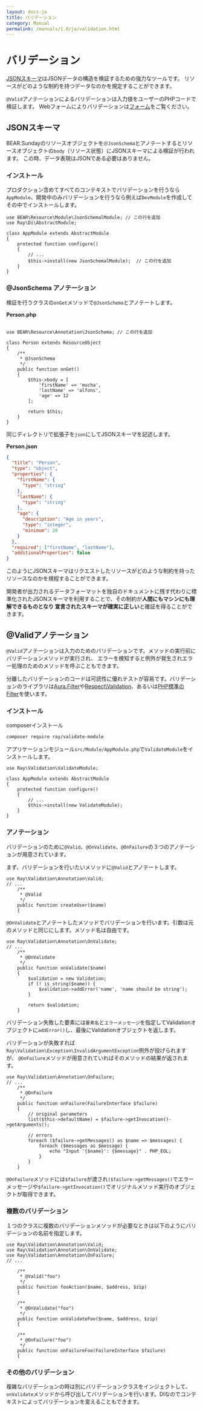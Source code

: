 ```yaml
---
layout: docs-ja
title: バリデーション
category: Manual
permalink: /manuals/1.0/ja/validation.html
---
```


# バリデーション

[JSONスキーマ](http://json-schema.org/)はJSONデータの構造を検証するための強力なツールです。
リソースがどのような制約を持つデータなのかを規定することができます。

`@Valid`アノテーションによるバリデーションは入力値をユーザーのPHPコードで検証します。
Webフォームによりバリデーションは[フォーム](form.html)をご覧ください。

## JSONスキーマ

BEAR.Sundayのリソースオブジェクトを`＠JsonSchema`とアノテートするとリソースオブジェクトの`body`（リソース状態）にJSONスキーマによる検証が行われます。
この時、データ表現はJSONである必要はありません。

### インストール

プロダクション含めてすべてのコンテキストでバリデーションを行うなら`AppModule`、開発中のみバリデーションを行うなら例えば`DevModule`を作成してその中でインストールします。

```php?start_inline
use BEAR\Resource\Module\JsonSchemalModule; // この行を追加
use Ray\Di\AbstractModule;

class AppModule extends AbstractModule
{
    protected function configure()
    {
        // ...
        $this->install(new JsonSchemalModule);  // この行を追加
    }
}
```

### @JsonSchema アノテーション

検証を行うクラスの`onGet`メソッドで`@JsonSchema`とアノテートします。

**Person.php**

```php?start_inline

use BEAR\Resource\Annotation\JsonSchema; // この行を追加

class Person extends ResourceObject
{
    /**
     * @JsonSchema
     */
    public function onGet()
    {
        $this->body = [
            'firstName' => 'mucha',
            'lastName' => 'alfons',
            'age' => 12
        ];

        return $this;
    }
}
```

同じディレクトリで拡張子を`json`にしてJSONスキーマを記述します。

**Person.json**

```json
{
  "title": "Person",
  "type": "object",
  "properties": {
    "firstName": {
      "type": "string"
    },
    "lastName": {
      "type": "string"
    },
    "age": {
      "description": "Age in years",
      "type": "integer",
      "minimum": 20
    }
  },
  "required": ["firstName", "lastName"],
  "additionalProperties": false
}
```

このようにJSONスキーマはリクエストしたリソースがどのような制約を持ったリソースなのかを規程することができます。

開発者が出力されるデータフォーマットを独自のドキュメントに残す代わりに標準化されたJSONスキーマを利用することで、その制約が**人間にもマシンにも理解できるものとなり
宣言されたスキーマが確実に正しい**と確証を得ることができます。

## @Validアノテーション

`@Valid`アノテーションは入力のためのバリデーションです。メソッドの実行前にバリデーションメソッドが実行され、
エラーを検知すると例外が発生されエラー処理のためのメソッドを呼ぶこともできます。

分離したバリデーションのコードは可読性に優れテストが容易です。バリデーションのライブラリは[Aura.Filter](https://github.com/auraphp/Aura.Filter)や[Respect\Validation](https://github.com/Respect/Validation)、あるいは[PHP標準のFilter](http://php.net/manual/ja/book.filter.php)を使います。

### インストール

composerインストール

```bash
composer require ray/validate-module
```

アプリケーションモジュール`src/Module/AppModule.php`で`ValidateModule`をインストールします。

```php?start_inline
use Ray\Validation\ValidateModule;

class AppModule extends AbstractModule
{
    protected function configure()
    {
        // ...
        $this->install(new ValidateModule);
    }
}
```

### アノテーション

バリデーションのために`@Valid`、`@OnValidate`、`@OnFailure`の３つのアノテーションが用意されています。


まず、バリデーションを行いたいメソッドに`@Valid`とアノテートします。

```php?start_inline
use Ray\Validation\Annotation\Valid;
// ...
    /**
     * @Valid
     */
    public function createUser($name)
    {
```

`@OnValidate`とアノテートしたメソッドでバリデーションを行います。引数は元のメソッドと同じにします。メソッド名は自由です。

```php?start_inline
use Ray\Validation\Annotation\OnValidate;
// ...
    /**
     * @OnValidate
     */
    public function onValidate($name)
    {
        $validation = new Validation;
        if (! is_string($name)) {
            $validation->addError('name', 'name should be string');
        }

        return $validation;
    }
```

バリデーション失敗した要素には`要素名`と`エラーメッセージ`を指定してValidationオブジェクトに`addError()`し、最後にValidationオブジェクトを返します。

バリデーションが失敗すれば`Ray\Validation\Exception\InvalidArgumentException`例外が投げられますが、
`@OnFailure`メソッドが用意されていればそのメソッドの結果が返されます。

```php?start_inline
use Ray\Validation\Annotation\OnFailure;
// ...
    /**
     * @OnFailure
     */
    public function onFailure(FailureInterface $failure)
    {
        // original parameters
        list($this->defaultName) = $failure->getInvocation()->getArguments();

        // errors
        foreach ($failure->getMessages() as $name => $messages) {
            foreach ($messages as $message) {
                echo "Input '{$name}': {$message}" . PHP_EOL;
            }
        }
    }
```
`@OnFailure`メソッドには`$failure`が渡され`($failure->getMessages()`でエラーメッセージや`$failure->getInvocation()`でオリジナルメソッド実行のオブジェクトが取得できます。

### 複数のバリデーション

１つのクラスに複数のバリデーションメソッドが必要なときは以下のようにバリデーションの名前を指定します。

```php?start_inline
use Ray\Validation\Annotation\Valid;
use Ray\Validation\Annotation\OnValidate;
use Ray\Validation\Annotation\OnFailure;
// ...

    /**
     * @Valid("foo")
     */
    public function fooAction($name, $address, $zip)
    {

    /**
     * @OnValidate("foo")
     */
    public function onValidateFoo($name, $address, $zip)
    {

    /**
     * @OnFailure("foo")
     */
    public function onFailureFoo(FailureInterface $failure)
    {
```

### その他のバリデーション

複雑なバリデーションの時は別にバリデーションクラスをインジェクトして、`onValidate`メソッドから呼び出してバリデーションを行います。DIなのでコンテキストによってバリデーションを変えることもできます。
